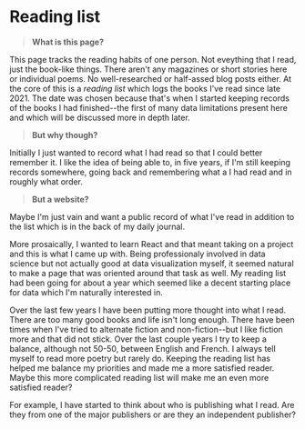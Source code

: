 # Reading list

> __What is this page?__

This page tracks the reading habits of one person.
Not eveything that I read, just the book-like things.
There aren't any magazines or short stories here or individual poems.
No well-researched or half-assed blog posts either. At the core of
this is a _reading list_ which logs the books I've read since late
2021. The date was chosen because that's when I started keeping records
of the books I had finished--the first of many data limitations present
here and which will be discussed more in depth later.

> __But why though?__

Initially I just wanted to record what I had read so that I could better
remember it. I like the idea of being able to, in five years, if I'm still
keeping records somewhere, going back and remembering what a I had read and in
roughly what order.

> __But a website?__

Maybe I'm just vain and want a public record of what I've read in addition
to the list which is in the back of my daily journal.

More prosaically, I wanted to learn React and that meant taking on a 
project and this is what I came up with. Being professionaly involved in
data science but not actually good at data visualization myself, it 
seemed natural to make a page that was oriented around that task as well.
My reading list had been going for about a year which seemed like a decent
starting place for data which I'm naturally interested in.

Over the last few years I have been putting more thought into what I read.
There are too many good books and life isn't long enough. There have been times
when I've tried to alternate fiction and non-fiction--but I like fiction more
and that did not stick. Over the last couple years I try to keep a balance, although
not 50-50, between English and French. I always tell myself to read more poetry
but rarely do. Keeping the reading list has helped me balance my priorities and 
made me a more satisfied reader. Maybe this more complicated reading list will
make me an even more satisfied reader?

For example, I have started to think about who is publishing what I read. Are
they from one of the major publishers or are they an independent publisher?
